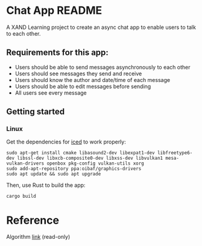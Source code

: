 # Chat App README

A XAND Learning project to create an async chat app to enable users to talk to each other.

## Requirements for this app:

* Users should be able to send messages asynchronously to each other
* Users should see messages they send and receive
* Users should know the author and date/time of each message
* Users should be able to edit messages before sending
* All users see every message

## Getting started

### Linux

Get the dependencies for [iced](https://docs.rs/iced/0.1.0-beta/iced/) to work properly:

```
sudo apt-get install cmake libasound2-dev libexpat1-dev libfreetype6-dev libssl-dev libxcb-composite0-dev libxss-dev libvulkan1 mesa-vulkan-drivers openbox pkg-config vulkan-utils xorg 
sudo add-apt-repository ppa:oibaf/graphics-drivers
sudo apt update && sudo apt upgrade
```

Then, use Rust to build the app:
```
cargo build
```

# Reference

Algorithm [link](https://docs.google.com/document/d/1xXNIU1jg0hHy1M5lFzREX0EXfa6K-rapz4_ziC3wu6g/edit?usp=sharing)
(read-only)
